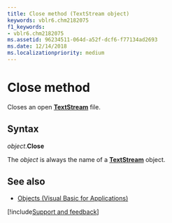```yaml
---
title: Close method (TextStream object)
keywords: vblr6.chm2182075
f1_keywords:
- vblr6.chm2182075
ms.assetid: 96234511-064d-a52f-dcf6-f77134ad2693
ms.date: 12/14/2018
ms.localizationpriority: medium
---
```



# Close method

Closes an open **[TextStream](textstream-object.md)** file.

## Syntax

_object_.**Close**

The _object_ is always the name of a **[TextStream](textstream-object.md)** object.

## See also

- [Objects (Visual Basic for Applications)](../objects-visual-basic-for-applications.md)

[!include[Support and feedback](~/includes/feedback-boilerplate.md)]